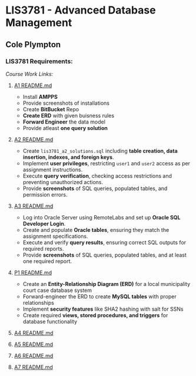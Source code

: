 # LIS3781 - Advanced Database Management

## Cole Plympton 

### LIS3781 Requirements:

*Course Work Links:*

1. [A1 README.md](a1/README.MD "My A1 README.md file")
    - Install **AMPPS**
    - Provide screenshots of installations
    - Create **BitBucket** Repo
    - **Create ERD** with given buisness rules
    - **Forward Engineer** the data model
    - Provide atleast **one query solution**

2. [A2 README.md](a2/README.MD "My A2 README.md file")
    - Create `lis3781_a2_solutions.sql` including **table creation, data insertion, indexes, and foreign keys**.
    - Implement **user privileges**, restricting `user1` and `user2` access as per assignment instructions.
    - Execute **query verification**, checking access restrictions and preventing unauthorized actions.
    - Provide **screenshots** of SQL queries, populated tables, and permission errors.

3. [A3 README.md](a3/README.MD "My A3 README.md file")
    - Log into Oracle Server using RemoteLabs and set up **Oracle SQL Developer Login**.
    - Create and populate **Oracle tables**, ensuring they match the assignment specifications.
    - Execute and verify **query results**, ensuring correct SQL outputs for required reports.
    - Provide **screenshots** of SQL queries, populated tables, and at least one required report.

4. [P1 README.md](p1/README.md "My P1 README.md file")
    - Create an **Entity-Relationship Diagram (ERD)** for a local municipality court case database system
    - Forward-engineer the ERD to create **MySQL tables** with proper relationships
    - Implement **security features** like SHA2 hashing with salt for SSNs
    - Create required **views, stored procedures, and triggers** for database functionality

5. [A4 README.md](a4/README.md "My A4 README.md file")

6. [A5 README.md](a5/README.md "My A5 README.md file")

7. [A6 README.md](a6/README.md "My A6 README.md file")

8. [A7 README.md](a7/README.md "My A7 README.md file")